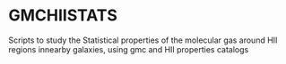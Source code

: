 # GMCHIISTATS
Scripts to study the Statistical properties of the molecular gas around HII regions innearby galaxies, using gmc and HII properties catalogs
